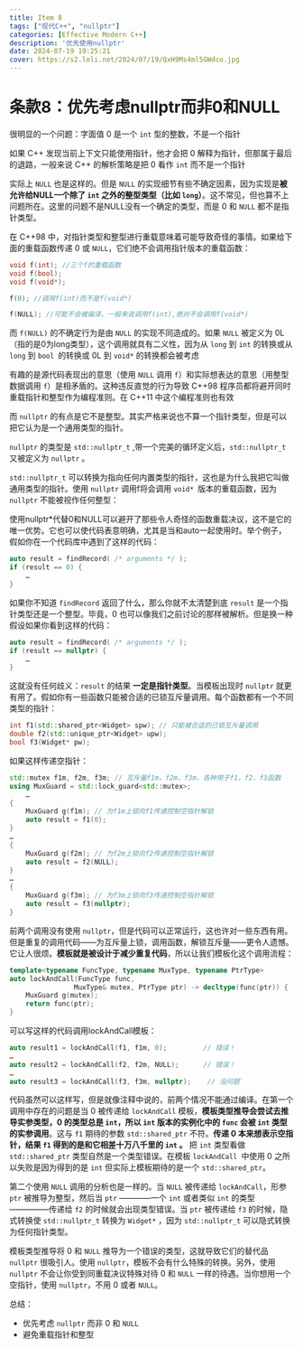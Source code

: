 ```yaml
---
title: Item 8
tags: ["现代C++", "nullptr"]
categories: [Effective Modern C++]
description: '优先使用nullptr'
date: 2024-07-19 19:25:21
cover: https://s2.loli.net/2024/07/19/QxH9Ms4ml5GWdco.jpg
---
```


# 条款8：优先考虑nullptr而非0和NULL

很明显的一个问题：字面值 0 是一个 `int` 型的整数，不是一个指针

如果 C++ 发现当前上下文只能使用指针，他才会把 0 解释为指针，但那属于最后的退路，一般来说 C++ 的解析策略是把 0 看作 `int` 而不是一个指针

实际上 `NULL` 也是这样的。但是 `NULL` 的实现细节有些不确定因素，因为实现是**被允许给NULL⼀个除了 `int` 之外的整型类型（⽐如 `long`）**。这不常⻅，但也算不上问题所在。这⾥的问题不是NULL没有⼀个确定的类型，而是 0 和 `NULL` 都不是指针类型。

在 C++98 中，对指针类型和整型进⾏重载意味着可能导致奇怪的事情。如果给下⾯的重载函数传递 0 或 `NULL`，它们绝不会调⽤指针版本的重载函数：

```cpp
void f(int); //三个f的重载函数
void f(bool);
void f(void*);

f(0); //调⽤f(int)而不是f(void*)

f(NULL); //可能不会被编译，⼀般来说调⽤f(int),绝对不会调⽤f(void*)
```

而 `f(NULL)` 的不确定⾏为是由 `NULL` 的实现不同造成的。如果 `NULL` 被定义为 0L （指的是0为long类型），这个调⽤就具有⼆义性，因为从 `long` 到 `int` 的转换或从 `long` 到 `bool `的转换或 0L 到 `void*` 的转换都会被考虑

有趣的是源代码表现出的意思（使⽤ `NULL` 调⽤ `f`）和实际想表达的意思（⽤整型数据调⽤ `f`）是相⽭盾的。这种违反直觉的⾏为导致 C++98 程序员都将避开同时重载指针和整型作为编程准则。在 C++11 中这个编程准则也有效

而 `nullptr` 的有点是它不是整型。其实严格来说也不算一个指针类型，但是可以把它认为是一个通用类型的指针。

`nullptr` 的类型是 `std::nullptr_t` ,带一个完美的循环定义后，`std::nullptr_t `⼜被定义为 `nullptr` 。

`std::nullptr_t` 可以转换为指向任何内置类型的指针，这也是为什么我把它叫做通⽤类型的指针。使⽤ `nullptr` 调⽤f将会调⽤ `void* `版本的重载函数，因为 `nullptr` 不能被视作任何整型：

使⽤nullptr*代替0和NULL可以避开了那些令⼈奇怪的函数重载决议，这不是它的唯⼀优势。它也可以使代码表意明确，尤其是当和auto⼀起使⽤时。举个例⼦，假如你在⼀个代码库中遇到了这样的代码：

```cpp
auto result = findRecord( /* arguments */ );
if (result == 0) {
    …
}
```

如果你不知道 `findRecord` 返回了什么，那么你就不太清楚到底 `result` 是⼀个指针类型还是⼀个整型。毕竟，0 也可以像我们之前讨论的那样被解析。但是换⼀种假设如果你看到这样的代码：

```cpp
auto result = findRecord( /* arguments */ );
if (result == nullptr) {
    …
}
```

这就没有任何歧义：`result` 的结果 **⼀定是指针类型**。当模板出现时 `nullptr` 就更有⽤了。假如你有⼀些函数只能被合适的已锁互斥量调⽤。每个函数都有⼀个不同类型的指针：

```cpp
int f1(std::shared_ptr<Widget> spw); // 只能被合适的已锁互斥量调⽤
double f2(std::unique_ptr<Widget> upw);
bool f3(Widget* pw);
```

如果这样传递空指针：

```cpp
std::mutex f1m, f2m, f3m; // 互斥量f1m，f2m，f3m，各种⽤于f1，f2，f3函数
using MuxGuard = std::lock_guard<std::mutex>;
    …
{
    MuxGuard g(f1m); // 为f1m上锁向f1传递控制空指针解锁
    auto result = f1(0);  
} 
…
{
    MuxGuard g(f2m); // 为f2m上锁向f2传递控制空指针解锁
    auto result = f2(NULL); 
}  
…
{
    MuxGuard g(f3m); // 为f3m上锁向f3传递控制空指针解锁
    auto result = f3(nullptr);  
}  
```

前两个调⽤没有使⽤ `nullptr`，但是代码可以正常运⾏，这也许对⼀些东西有⽤。但是重复的调⽤代码——为互斥量上锁，调⽤函数，解锁互斥量——更令⼈遗憾。它让⼈很烦。**模板就是被设计于减少重复代码**，所以让我们模板化这个调⽤流程：

```cpp
template<typename FuncType, typename MuxType, typename PtrType>
auto lockAndCall(FuncType func, 
                MuxType& mutex, PtrType ptr) -> decltype(func(ptr)) {
    MuxGuard g(mutex);
    return func(ptr);
}
```

可以写这样的代码调⽤lockAndCall模板：

```cpp
auto result1 = lockAndCall(f1, f1m, 0);         // 错误！
…
auto result2 = lockAndCall(f2, f2m, NULL);      // 错误！
…
auto result3 = lockAndCall(f3, f3m, nullptr);    // 没问题`
```

代码虽然可以这样写，但是就像注释中说的，前两个情况不能通过编译。在第⼀个调⽤中存在的问题是当 0 被传递给 `lockAndCall` 模板，**模板类型推导会尝试去推导实参类型，0 的类型总是 `int`，所以 `int` 版本的实例化中的 `func` 会被 `int` 类型的实参调⽤**。这与 `f1` 期待的参数 `std::shared_ptr` 不符。**传递 0 本来想表⽰空指针，结果 `f1` 得到的是和它相差⼗万⼋千⾥的 `int` 。** 把 `int` 类型看做 `std::shared_ptr` 类型⾃然是⼀个类型错误。在模板 `lockAndCall `中使⽤ 0 之所以失败是因为得到的是 `int` 但实际上模板期待的是⼀个 `std::shared_ptr`。

第⼆个使⽤ `NULL` 调⽤的分析也是⼀样的。当 `NULL` 被传递给 `lockAndCall`，形参 `ptr` 被推导为整型，然后当 `ptr` ————⼀个 `int` 或者类似 `int` 的类型—————传递给 `f2` 的时候就会出现类型错误。当 `ptr` 被传递给 `f3` 的时候，隐式转换使 `std::nullptr_t` 转换为 `Widget*`  ，因为 `std::nullptr_t` 可以隐式转换为任何指针类型。

模板类型推导将 0 和 `NULL` 推导为⼀个错误的类型，这就导致它们的替代品 `nullptr` 很吸引⼈。使⽤ `nullptr`，模板不会有什么特殊的转换。另外，使⽤ `nullptr` 不会让你受到同重载决议特殊对待 0 和 `NULL` ⼀样的待遇。当你想⽤⼀个空指针，使⽤ `nullptr`，不⽤ 0 或者 `NULL`。

总结：
- 优先考虑 `nullptr` 而⾮ 0 和 `NULL`
- 避免重载指针和整型